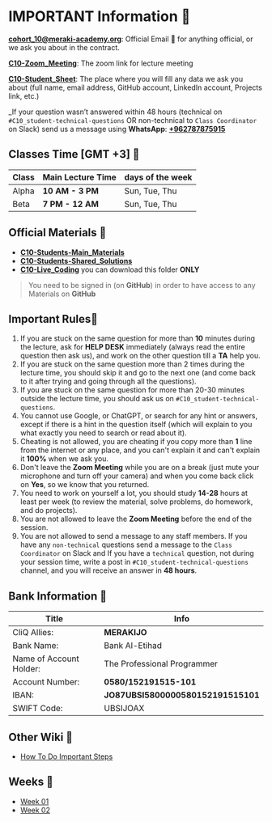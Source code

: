 # IMPORTANT Information :link:

**cohort_10@meraki-academy.org**: Official Email :e-mail: for anything official, or we ask you about in the contract.

[**C10-Zoom_Meeting**](https://us06web.zoom.us/j/3610101010?pwd=S1kXbR4CubURVleqmgAlfO3JbcsGNo.1#success): The zoom link for lecture meeting

[**C10-Student_Sheet**](https://docs.google.com/spreadsheets/d/1VLPHLN_0BkHho22L5CqwKyMrLW5l-CKmPaf9f6WFnD0/edit?sharingaction=ownershiptransfer#gid=1714406271): The place where you will fill any data we ask you about (full name, email address, GitHub account, LinkedIn account, Projects link, etc.)

\_If your question wasn’t answered within 48 hours (technical on `#C10_student-technical-questions` OR non-technical to `Class Coordinator` on Slack) send us a message using **WhatsApp**: [**+962787875915**](http://wa.me/962787875915)

## Classes Time [GMT +3] :link:

| Class | Main Lecture Time | days of the week |
| ----- | ----------------- | ---------------- |
| Alpha | **10 AM - 3 PM**  | Sun, Tue, Thu    |
| Beta  | **7 PM - 12 AM**  | Sun, Tue, Thu    |


## Official Materials :link:

- [**C10-Students-Main_Materials**](https://github.com/MERAKI-Academy-Cohort-10/C10-Students_Materials-Phase_1)
- [**C10-Students-Shared_Solutions**](https://github.com/MERAKI-Academy-Cohort-10/C10-Students_Shared_Solutions)
- [**C10-Live_Coding**](https://drive.google.com/drive/folders/1_u7eS58vcZq9REPUiFF_H1ugaqGOV22v) you can download this folder **ONLY**

> You need to be signed in (on **GitHub**) in order to have access to any Materials on **GitHub**

## Important Rules:link:

1. If you are stuck on the same question for more than **10** minutes during the lecture, ask for **HELP DESK** immediately (always read the entire question then ask us), and work on the other question till a **TA** help you.
2. If you are stuck on the same question more than 2 times during the lecture time, you should skip it and go to the next one (and come back to it after trying and going through all the questions).
3. If you are stuck on the same question for more than 20-30 minutes outside the lecture time, you should ask us on `#C10_student-technical-questions`.
4. You cannot use Google, or ChatGPT, or search for any hint or answers, except if there is a hint in the question itself (which will explain to you what exactly you need to search or read about it).
5. Cheating is not allowed, you are cheating if you copy more than **1** line from the internet or any place, and you can't explain it and can't explain it **100%** when we ask you.
6. Don't leave the **Zoom Meeting** while you are on a break (just mute your microphone and turn off your camera) and when you come back click on **Yes**, so we know that you returned.
7. You need to work on yourself a lot, you should study **14-28** hours at least per week (to review the material, solve problems, do homework, and do projects).
8. You are not allowed to leave the **Zoom Meeting** before the end of the session.
9. You are not allowed to send a message to any staff members. If you have any `non-technical` questions send a message to the `Class Coordinator` on Slack and If you have a `technical` question, not during your session time, write a post in `#C10_student-technical-questions` channel, and you will receive an answer in **48 hours**.

## Bank Information :link:

| Title                   | Info                               |
| ----------------------- | ---------------------------------- |
| CliQ Allies:            | **MERAKIJO**                       |
| Bank Name:              | Bank Al-Etihad                     |
| Name of Account Holder: | The Professional Programmer        |
| Account Number:         | **0580/152191515-101**             |
| IBAN:                   | **JO87UBSI5800000580152191515101** |
| SWIFT Code:             | UBSIJOAX                           |

## Other Wiki :link: 

- [How To Do Important Steps](./Weeks/Important_Steps.md)



## Weeks 	:link: 

- [Week 01](./Weeks/W01.md)
- [Week 02](./Weeks/W02.md)


